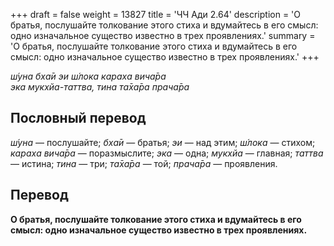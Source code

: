 +++
draft = false
weight = 13827
title = 'ЧЧ Ади 2.64'
description = 'О братья, послушайте толкование этого стиха и вдумайтесь в его смысл: одно изначальное существо известно в трех проявлениях.'
summary = 'О братья, послушайте толкование этого стиха и вдумайтесь в его смысл: одно изначальное существо известно в трех проявлениях.'
+++

_ш́уна бха̄и эи ш́лока караха вича̄ра  
эка мукхйа-таттва, тина та̄ха̄ра прача̄ра_

## Пословный перевод

_ш́уна_ — послушайте; _бха̄и_ — братья; _эи_ — над этим; _ш́лока_ — стихом; _караха_ _вича̄ра_ — поразмыслите; _эка_ — одна; _мукхйа_ — главная; _таттва_ — истина; _тина_ — три; _та̄ха̄ра_ — той; _прача̄ра_ — проявления.

## Перевод

**О братья, послушайте толкование этого стиха и вдумайтесь в его смысл: одно изначальное существо известно в трех проявлениях.**
